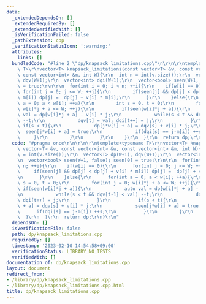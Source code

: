```yaml
---
data:
  _extendedDependsOn: []
  _extendedRequiredBy: []
  _extendedVerifiedWith: []
  _isVerificationFailed: false
  _pathExtension: cpp
  _verificationStatusIcon: ':warning:'
  attributes:
    links: []
  bundledCode: "#line 2 \"dp/knapsack_limitations.cpp\"\n\r\n\r\ntemplate<typename\
    \ T>\r\nvector<T> knapsack_limitations(const vector<T> &v, const vector<int> &w,\
    \ const vector<int> &m, int W){\r\n  int n = int(v.size());\r\n  vector<T> dp(W+1),\
    \ dqv(W+1);\r\n  vector<int> dqi(W+1);\r\n  vector<bool> seen(W+1, false); seen[0]\
    \ = true;\r\n\r\n  for(int i = 0; i < n; ++i){\r\n    if(w[i] == 0){\r\n     \
    \ for(int j = 0; j <= W; ++j){\r\n        if(seen[j] && dp[j] < dp[j] + v[i] *\
    \ m[i]) dp[j] =  dp[j] + v[i] * m[i];\r\n      }\r\n    }else{\r\n      for(int\
    \ a = 0; a < w[i]; ++a){\r\n        int s = 0, t = 0;\r\n        for(int j = 0;\
    \ w[i]*j + a <= W; ++j){\r\n          if(seen[w[i]*j + a]){\r\n            auto\
    \ val = dp[w[i]*j + a] - v[i] * j;\r\n            while(s < t && dqv[t-1] < val)\
    \ --t;\r\n            dqv[t] = val; dqi[t++] = j;\r\n          }\r\n         \
    \ if(s < t){\r\n            dp[j*w[i] + a] = dqv[s] + v[i] * j;\r\n          \
    \  seen[j*w[i] + a] = true;\r\n            if(dqi[s] == j-m[i]) ++s;\r\n     \
    \     }\r\n        }\r\n      }\r\n    }\r\n  }\r\n  return dp;\r\n}\r\n"
  code: "#pragma once\r\n\r\n\r\ntemplate<typename T>\r\nvector<T> knapsack_limitations(const\
    \ vector<T> &v, const vector<int> &w, const vector<int> &m, int W){\r\n  int n\
    \ = int(v.size());\r\n  vector<T> dp(W+1), dqv(W+1);\r\n  vector<int> dqi(W+1);\r\
    \n  vector<bool> seen(W+1, false); seen[0] = true;\r\n\r\n  for(int i = 0; i <\
    \ n; ++i){\r\n    if(w[i] == 0){\r\n      for(int j = 0; j <= W; ++j){\r\n   \
    \     if(seen[j] && dp[j] < dp[j] + v[i] * m[i]) dp[j] =  dp[j] + v[i] * m[i];\r\
    \n      }\r\n    }else{\r\n      for(int a = 0; a < w[i]; ++a){\r\n        int\
    \ s = 0, t = 0;\r\n        for(int j = 0; w[i]*j + a <= W; ++j){\r\n         \
    \ if(seen[w[i]*j + a]){\r\n            auto val = dp[w[i]*j + a] - v[i] * j;\r\
    \n            while(s < t && dqv[t-1] < val) --t;\r\n            dqv[t] = val;\
    \ dqi[t++] = j;\r\n          }\r\n          if(s < t){\r\n            dp[j*w[i]\
    \ + a] = dqv[s] + v[i] * j;\r\n            seen[j*w[i] + a] = true;\r\n      \
    \      if(dqi[s] == j-m[i]) ++s;\r\n          }\r\n        }\r\n      }\r\n  \
    \  }\r\n  }\r\n  return dp;\r\n}\r\n"
  dependsOn: []
  isVerificationFile: false
  path: dp/knapsack_limitations.cpp
  requiredBy: []
  timestamp: '2023-02-10 14:54:58+09:00'
  verificationStatus: LIBRARY_NO_TESTS
  verifiedWith: []
documentation_of: dp/knapsack_limitations.cpp
layout: document
redirect_from:
- /library/dp/knapsack_limitations.cpp
- /library/dp/knapsack_limitations.cpp.html
title: dp/knapsack_limitations.cpp
---
```

